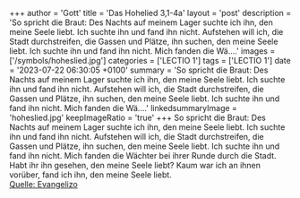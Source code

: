 +++
author = 'Gott'
title = 'Das Hohelied 3,1-4a'
layout = 'post'
description = 'So spricht die Braut: Des Nachts auf meinem Lager suchte ich ihn, den meine Seele liebt. Ich suchte ihn und fand ihn nicht. Aufstehen will ich, die Stadt durchstreifen, die Gassen und Plätze, ihn suchen, den meine Seele liebt. Ich suchte ihn und fand ihn nicht. Mich fanden die Wä....'
images = ['/symbols/hoheslied.jpg']
categories = ['LECTIO 1']
tags = ['LECTIO 1']
date = '2023-07-22 06:30:05 +0100'
summary = 'So spricht die Braut: Des Nachts auf meinem Lager suchte ich ihn, den meine Seele liebt. Ich suchte ihn und fand ihn nicht. Aufstehen will ich, die Stadt durchstreifen, die Gassen und Plätze, ihn suchen, den meine Seele liebt. Ich suchte ihn und fand ihn nicht. Mich fanden die Wä....'
linkedsummaryImage = 'hoheslied.jpg'
keepImageRatio = 'true'
+++
So spricht die Braut: Des Nachts auf meinem Lager suchte ich ihn, den meine Seele liebt. Ich suchte ihn und fand ihn nicht.
Aufstehen will ich, die Stadt durchstreifen, die Gassen und Plätze, ihn suchen, den meine Seele liebt. Ich suchte ihn und fand ihn nicht.
Mich fanden die Wächter bei ihrer Runde durch die Stadt.<!--more--> Habt ihr ihn gesehen, den meine Seele liebt?
Kaum war ich an ihnen vorüber, fand ich ihn, den meine Seele liebt.<br> [Quelle: Evangelizo](https://evangeliumtagfuertag.org/DE/gospel)